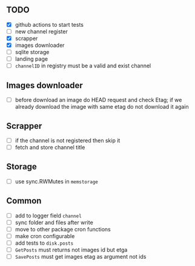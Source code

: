 ## TODO 
- [X] github actions to start tests
- [ ] new channel register
- [X] scrapper 
- [X] images downloader
- [ ] sqlite storage
- [ ] landing page
- [ ] `channelID` in registry must be a valid and exist channel

## Images downloader
- [ ] before download an image do HEAD request and check Etag; if we already download the image with same etag do not download it again

## Scrapper
- [ ] if the channel is not registered then skip it
- [ ] fetch and store channel title

## Storage
- [ ] use sync.RWMutes in `memstorage`

## Common
- [ ] add to logger field `channel`
- [ ] sync folder and files after write
- [ ] move to other package cron functions
- [ ] make cron configurable
- [ ] add tests to `disk.posts`
- [ ] `GetPosts` must returns not images id but etga
- [ ] `SavePosts` must get images etag as argument not ids